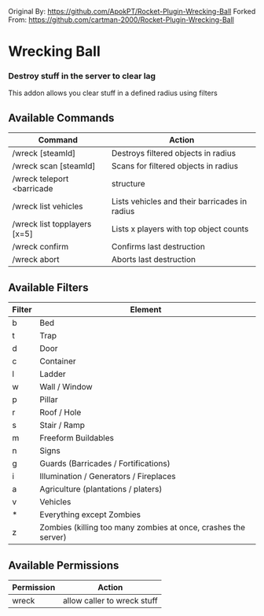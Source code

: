 Original By: https://github.com/ApokPT/Rocket-Plugin-Wrecking-Ball
Forked From: https://github.com/cartman-2000/Rocket-Plugin-Wrecking-Ball

# Wrecking Ball
### Destroy stuff in the server to clear lag
This addon allows you clear stuff in a defined radius using filters


## Available Commands
Command | Action
------- | -------
/wreck [steamId] <filter> <radius>				| Destroys filtered objects in radius
/wreck scan [steamId] <filter> <radius>			| Scans for filtered objects in radius
/wreck teleport <barricade|structure|vehicle>	| Teleports to random filtered object
/wreck list vehicles <radius>					| Lists vehicles and their barricades in radius
/wreck list topplayers [x=5]					| Lists x players with top object counts
/wreck confirm									| Confirms last destruction
/wreck abort									| Aborts last destruction


## Available Filters
Filter | Element
------- | -------
b				| Bed
t				| Trap
d				| Door
c				| Container
l				| Ladder
w				| Wall / Window
p				| Pillar
r				| Roof / Hole
s				| Stair / Ramp
m				| Freeform Buildables
n				| Signs
g				| Guards (Barricades / Fortifications)
i				| Illumination / Generators / Fireplaces
a				| Agriculture (plantations / platers)
v				| Vehicles
\*				| Everything except Zombies
z				| Zombies (killing too many zombies at once, crashes the server)


## Available Permissions
Permission | Action
------- | -------
wreck				| allow caller to wreck stuff
